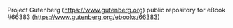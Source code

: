 Project Gutenberg (https://www.gutenberg.org) public repository for
eBook #66383 (https://www.gutenberg.org/ebooks/66383)
